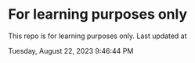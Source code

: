 # For learning purposes only
This repo is for learning purposes only.
Last updated at

Tuesday, August 22, 2023 9:46:44 PM

